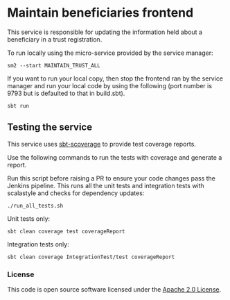 # Maintain beneficiaries frontend

This service is responsible for updating the information held about a beneficiary in a trust registration.

To run locally using the micro-service provided by the service manager:

```
sm2 --start MAINTAIN_TRUST_ALL
```

If you want to run your local copy, then stop the frontend ran by the service manager and run your local code by using the following (port number is 9793 but is defaulted to that in build.sbt).

`sbt run`

## Testing the service

This service uses [sbt-scoverage](https://github.com/scoverage/sbt-scoverage) to
provide test coverage reports.

Use the following commands to run the tests with coverage and generate a report.

Run this script before raising a PR to ensure your code changes pass the Jenkins pipeline. This runs all the unit tests and integration tests with scalastyle and checks for dependency updates:
```
./run_all_tests.sh
```

Unit tests only:
```
sbt clean coverage test coverageReport
```

Integration tests only:
```
sbt clean coverage IntegrationTest/test coverageReport
```

### License

This code is open source software licensed under the [Apache 2.0 License]("http://www.apache.org/licenses/LICENSE-2.0.html").
